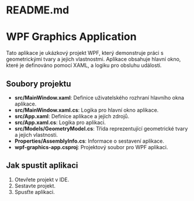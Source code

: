 # README.md

# WPF Graphics Application

Tato aplikace je ukázkový projekt WPF, který demonstruje práci s geometrickými tvary a jejich vlastnostmi. Aplikace obsahuje hlavní okno, které je definováno pomocí XAML, a logiku pro obsluhu událostí.

## Soubory projektu

- **src/MainWindow.xaml**: Definice uživatelského rozhraní hlavního okna aplikace.
- **src/MainWindow.xaml.cs**: Logika pro hlavní okno aplikace.
- **src/App.xaml**: Definice aplikace a jejích zdrojů.
- **src/App.xaml.cs**: Logika pro aplikaci.
- **src/Models/GeometryModel.cs**: Třída reprezentující geometrické tvary a jejich vlastnosti.
- **Properties/AssemblyInfo.cs**: Informace o sestavení aplikace.
- **wpf-graphics-app.csproj**: Projektový soubor pro WPF aplikaci.

## Jak spustit aplikaci

1. Otevřete projekt v IDE.
2. Sestavte projekt.
3. Spusťte aplikaci.